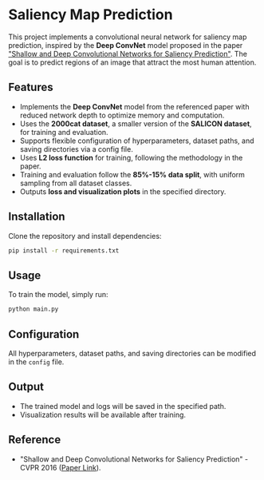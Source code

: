 # Saliency Map Prediction

This project implements a convolutional neural network for saliency map prediction, inspired by the **Deep ConvNet** model proposed in the paper ["Shallow and Deep Convolutional Networks for Saliency Prediction"](https://openaccess.thecvf.com/content_cvpr_2016/papers/Pan_Shallow_and_Deep_CVPR_2016_paper.pdf). The goal is to predict regions of an image that attract the most human attention.

## Features
- Implements the **Deep ConvNet** model from the referenced paper with reduced network depth to optimize memory and computation.
- Uses the **2000cat dataset**, a smaller version of the **SALICON dataset**, for training and evaluation.
- Supports flexible configuration of hyperparameters, dataset paths, and saving directories via a config file.
- Uses **L2 loss function** for training, following the methodology in the paper.
- Training and evaluation follow the **85%-15% data split**, with uniform sampling from all dataset classes.
- Outputs **loss and visualization plots** in the specified directory.

## Installation
Clone the repository and install dependencies:
```bash
pip install -r requirements.txt
```

## Usage
To train the model, simply run:
```bash
python main.py
```

## Configuration
All hyperparameters, dataset paths, and saving directories can be modified in the `config` file.

## Output
- The trained model and logs will be saved in the specified path.
- Visualization results will be available after training.

## Reference
- "Shallow and Deep Convolutional Networks for Saliency Prediction" - CVPR 2016 ([Paper Link](https://openaccess.thecvf.com/content_cvpr_2016/papers/Pan_Shallow_and_Deep_CVPR_2016_paper.pdf)).
